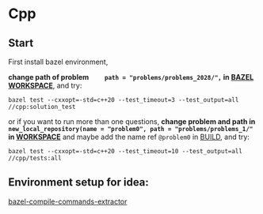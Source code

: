 # Cpp

## Start

First install bazel environment,

**change path of problem `    path = "problems/problems_2028/",` in [BAZEL WORKSPACE](../WORKSPACE)**, and try:
```shell
bazel test --cxxopt=-std=c++20 --test_timeout=3 --test_output=all //cpp:solution_test
```

or if you want to run more than one questions,
**change problem and path in `new_local_repository(name = "problem0", path = "problems/problems_1/"` in [WORKSPACE](../WORKSPACE)** and maybe add the name ref `@problem0` in [BUILD](tests/BUILD), and try:
```shell
bazel test --cxxopt=-std=c++20 --test_timeout=10 --test_output=all //cpp/tests:all
```

## Environment setup for idea:
[bazel-compile-commands-extractor](https://github.com/hedronvision/bazel-compile-commands-extractor)
